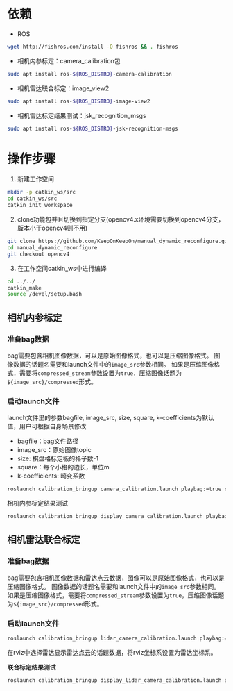 ﻿# 依赖
- ROS
```bash
wget http://fishros.com/install -O fishros && . fishros
```
- 相机内参标定：camera_calibration包
```bash
sudo apt install ros-${ROS_DISTRO}-camera-calibration
```
- 相机雷达联合标定：image_view2
```bash
sudo apt install ros-${ROS_DISTRO}-image-view2
```
- 相机雷达标定结果测试：jsk_recognition_msgs
```bash
sudo apt install ros-${ROS_DISTRO}-jsk-recognition-msgs
```
# 操作步骤
1. 新建工作空间
```bash
mkdir -p catkin_ws/src
cd catkin_ws/src
catkin_init_workspace
```
2.  clone功能包并且切换到指定分支(opencv4.x环境需要切换到opencv4分支，版本小于opencv4则不用)
```bash
git clone https://github.com/KeepOnKeepOn/manual_dynamic_reconfigure.git
cd manual_dynamic_reconfigure
git checkout opencv4
```
3. 在工作空间catkin_ws中进行编译
```bash
cd ../../
catkin_make 
source /devel/setup.bash
```
## 相机内参标定
### 准备bag数据
bag需要包含相机图像数据，可以是原始图像格式，也可以是压缩图像格式。
图像数据的话题名需要和launch文件中的`image_src`参数相同。
如果是压缩图像格式，需要将`compressed_stream`参数设置为`true`，压缩图像话题为`${image_src}/compressed`形式。
### 启动launch文件
launch文件里的参数bagfile, image_src, size, square, k-coefficients为默认值，用户可根据自身场景修改
- bagfile：bag文件路径
- image_src：原始图像topic
- size: 棋盘格标定板的格子数-1
- square：每个小格的边长，单位m
- k-coefficients: 畸变系数

```bash
roslaunch calibration_bringup camera_calibration.launch playbag:=true compressed_stream:=true
```



相机内参标定结果测试
```bash
roslaunch calibration_bringup display_camera_calibration.launch playbag:=true compressed_stream:=true
```



## 相机雷达联合标定
### 准备bag数据
bag需要包含相机图像数据和雷达点云数据，图像可以是原始图像格式，也可以是压缩图像格式。
图像数据的话题名需要和launch文件中的`image_src`参数相同。
如果是压缩图像格式，需要将`compressed_stream`参数设置为`true`，压缩图像话题为`${image_src}/compressed`形式。
### 启动launch文件
```bash
roslaunch calibration_bringup lidar_camera_calibration.launch playbag:=true compressed_stream:=true
```
在rviz中选择雷达显示雷达点云的话题数据，将rviz坐标系设置为雷达坐标系。




**联合标定结果测试**
```bash
roslaunch calibration_bringup display_lidar_camera_calibration.launch playbag:=true compressed_stream:=true
```






